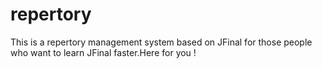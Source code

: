 # repertory
This is a repertory management system based on JFinal for those people who want to learn JFinal faster.Here for you !
